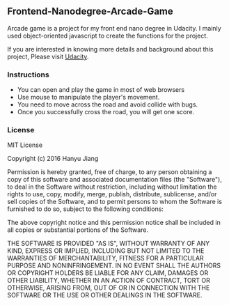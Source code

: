 ## Frontend-Nanodegree-Arcade-Game
Arcade game is a project for my front end nano degree in  Udacity. I mainly used object-oriented javascript to create the functions for the project.

If you are interested in knowing more details and background about this project, Please visit [Udacity](https://www.udacity.com/).

### Instructions
- You can open and play the game in most of web browsers
- Use mouse to manipulate the player's movement.
- You need to move across the road and avoid collide with bugs.
- Once you successfully cross the road, you will get one score.

### License
MIT License

Copyright (c) 2016 Hanyu Jiang

Permission is hereby granted, free of charge, to any person obtaining a copy
of this software and associated documentation files (the "Software"), to deal
in the Software without restriction, including without limitation the rights
to use, copy, modify, merge, publish, distribute, sublicense, and/or sell
copies of the Software, and to permit persons to whom the Software is
furnished to do so, subject to the following conditions:

The above copyright notice and this permission notice shall be included in all
copies or substantial portions of the Software.

THE SOFTWARE IS PROVIDED "AS IS", WITHOUT WARRANTY OF ANY KIND, EXPRESS OR
IMPLIED, INCLUDING BUT NOT LIMITED TO THE WARRANTIES OF MERCHANTABILITY,
FITNESS FOR A PARTICULAR PURPOSE AND NONINFRINGEMENT. IN NO EVENT SHALL THE
AUTHORS OR COPYRIGHT HOLDERS BE LIABLE FOR ANY CLAIM, DAMAGES OR OTHER
LIABILITY, WHETHER IN AN ACTION OF CONTRACT, TORT OR OTHERWISE, ARISING FROM,
OUT OF OR IN CONNECTION WITH THE SOFTWARE OR THE USE OR OTHER DEALINGS IN THE
SOFTWARE.
